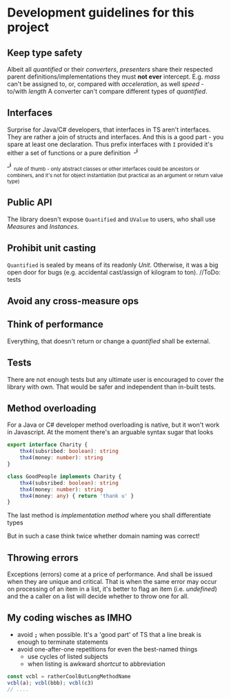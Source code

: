 # Development guidelines for this project

## Keep type safety 

Albeit all *quantified* or their *converters*, *presenters* share their respected parent definitions/implementations they must **not ever** intercept.
E.g. *mass* can't be assigned to, or, compared with *acceleration*, as well *speed* - to/with *length*
A converter can't compare different types of *quantified*.

## Interfaces

Surprise for Java/C# developers, that interfaces in TS aren't interfaces. They are rather a join of structs and interfaces. And this is a good part - you spare at least one declaration.
Thus prefix interfaces with `I` provided it's either a set of functions or a pure definition&nbsp;&nbsp;<sup>**_i**</sup>

<sup>**_i**</sup><sub>&nbsp;&nbsp;rule of thumb - only abstract classes or other interfaces could be ancestors or combiners, and it's not for object instantiation (but practical as an argument or return value type)</sub>

## Public API

The library doesn't expose `Quantified` and `UValue` to users, who shall use *Measures* and *Instances*.

## Prohibit unit casting

`Quantified` is sealed by means of its readonly *Unit*. Otherwise, it was a big open door for bugs (e.g. accidental cast/assign of kilogram to ton).
//ToDo: tests

## Avoid any cross-measure ops


## Think of performance

Everything, that doesn't return or change a *quantified* shall be external.

## Tests

There are not enough tests but any ultimate user is encouraged to cover the library with own. That would be safer and independent than in-built tests.

## Method overloading

For a Java or C# developer method overloading is native, but it won't work in Javascript. At the moment there's an arguable syntax sugar that looks

```typescript
export interface Charity {
    thx4(subsribed: boolean): string
    thx4(money: number): string
}

class GoodPeople implements Charity {
    thx4(subsribed: boolean): string
    thx4(money: number): string
    thx4(money: any) { return 'thank u' }
}
```
The last method is *implementation method* where you shall differentiate types

But in such a case think twice whether domain naming was correct!

## Throwing errors

Exceptions (errors) come at a price of performance. And shall be issued when they are unique and critical. That is when the same error may occur on processing of an item in a list, it's better to flag an item (i.e. *undefined*) and the a caller on a list will decide whether to throw one for all.

## My coding wisches as IMHO

* avoid **`;`** when possible. It's a 'good part' of TS that a line break is enough to terminate statements
* avoid one-after-one repetitions for even the best-named things
    + use cycles of listed subjects
    + when listing is awkward *shortcut* to abbreviation
```typescript
const vcbl = ratherCoolButLongMethodName
vcbl(a); vcbl(bbb); vcbl(c3)
// ....
```    

